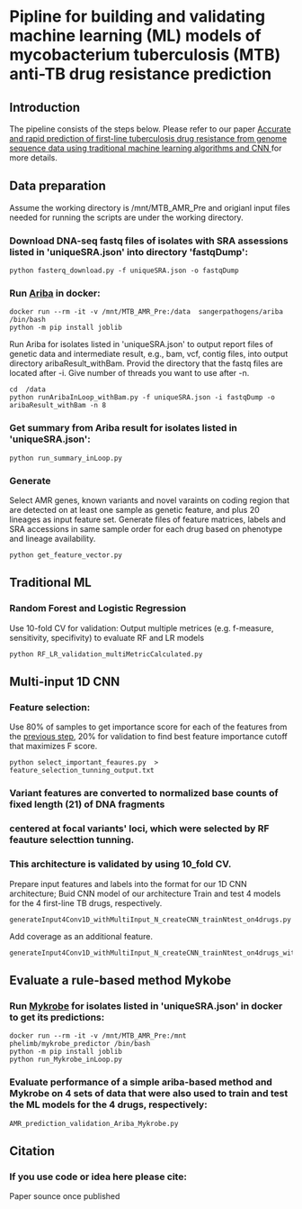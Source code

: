# Pipline for building and validating machine learning (ML) models of mycobacterium tuberculosis (MTB) anti-TB drug resistance prediction 

## Introduction

The pipeline consists of the steps below.
Please refer to our paper [Accurate and rapid prediction of first-line tuberculosis drug resistance from genome sequence data using traditional machine learning algorithms and CNN ]() for more details.

## Data preparation

Assume the working directory is /mnt/MTB_AMR_Pre and origianl input files needed for running the scripts 
are under the working directory.

### Download DNA-seq fastq files of isolates with SRA assessions listed in 'uniqueSRA.json' into directory 'fastqDump':

    python fasterq_download.py -f uniqueSRA.json -o fastqDump 

### Run [Ariba](https://github.com/sanger-pathogens/ariba/blob/master/README.md#introduction) in docker:

    docker run --rm -it -v /mnt/MTB_AMR_Pre:/data  sangerpathogens/ariba  /bin/bash
    python -m pip install joblib

Run Ariba for isolates listed in 'uniqueSRA.json' to output report files of genetic data and intermediate result, e.g., bam, vcf, contig files, into output directory aribaResult_withBam.
Provid the directory that the fastq files are located after -i.
Give number of threads you want to use after -n.

    cd  /data
    python runAribaInLoop_withBam.py -f uniqueSRA.json -i fastqDump -o aribaResult_withBam -n 8 

### Get summary from Ariba result for isolates listed in 'uniqueSRA.json':

    python run_summary_inLoop.py

### Generate
Select AMR genes, known variants and novel varaints on coding region that are detected on at least one sample as genetic feature, and plus 20 lineages as input feature set.
Generate files of feature matrices, labels and SRA accessions in same sample order for each drug based on phenotype and lineage availability.

    python get_feature_vector.py

## Traditional ML
### Random Forest and Logistic Regression     
Use 10-fold CV for validation:
Output multiple metrices (e.g. f-measure, sensitivity, specifivity) to evaluate RF and LR models

    python RF_LR_validation_multiMetricCalculated.py


## Multi-input 1D CNN 

### Feature selection: 
Use 80% of samples  to get importance score for each of the features from the [previous step](#Generate), 20% for validation to find best feature importance cutoff that maximizes F score.

    python select_important_feaures.py  > feature_selection_tunning_output.txt

### Variant features are converted to normalized base counts of fixed length (21) of DNA fragments 
### centered at focal variants' loci, which were selected by RF feauture selecttion tunning.
### This architecture is validated by using 10_fold CV.          

Prepare input features and labels into the format for our 1D CNN architecture;
Buid CNN model of our architecture
Train and test 4 models for the 4 first-line TB drugs, respectively.

    generateInput4Conv1D_withMultiInput_N_createCNN_trainNtest_on4drugs.py

Add coverage as an additional feature.

    generateInput4Conv1D_withMultiInput_N_createCNN_trainNtest_on4drugs_withCoverage.py


## Evaluate a rule-based method Mykobe

### Run [Mykrobe](https://github.com/Mykrobe-tools/mykrobe) for isolates listed in 'uniqueSRA.json' in docker to get its predictions:

    docker run --rm -it -v /mnt/MTB_AMR_Pre:/mnt  phelimb/mykrobe_predictor /bin/bash
    python -m pip install joblib
    python run_Mykrobe_inLoop.py

### Evaluate performance of a simple ariba-based method and Mykrobe on 4 sets of data that were also used to train and test the ML models for the 4 drugs, respectively:

    AMR_prediction_validation_Ariba_Mykrobe.py

## Citation
### If you use code or idea here please cite:
Paper sounce once published
